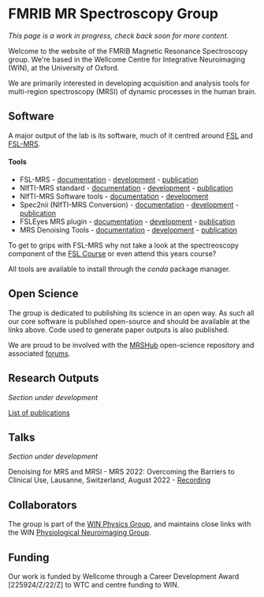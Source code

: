 # FMRIB MR Spectroscopy Group

_This page is a work in progress, check back soon for more content._

Welcome to the website of the FMRIB Magnetic Resonance Spectroscopy group. We're based in the Wellcome Centre for Integrative Neuroimaging (WIN), at the University of Oxford.

We are primarily interested in developing acquisition and analysis tools for multi-region spectroscopy (MRSI) of dynamic processes in the human brain.

## Software

A major output of the lab is its software, much of it centred around [FSL](https://fsl.fmrib.ox.ac.uk/fsl/fslwiki/) and [FSL-MRS](http://www.fsl-mrs.com/).

#### Tools
- FSL-MRS - [documentation](http://www.fsl-mrs.com) - [development](https://github.com/wtclarke/fsl_mrs) - [publication](https://doi.org/10.1002/mrm.28630)
- NIfTI-MRS standard - [documentation](https://wtclarke.github.io/mrs_nifti_standard/) - [development](https://github.com/wtclarke/mrs_nifti_standard) - [publication](https://doi.org/10.1002/mrm.29418)
- NIfTI-MRS Software tools - [documentation](https://wtclarke.github.io/nifti_mrs_tools/) - [development](https://github.com/wtclarke/nifti_mrs_tools)
- Spec2nii (NIfTI-MRS Conversion) - [documentation](https://github.com/wtclarke/spec2nii) - [development](https://github.com/wtclarke/spec2nii) - [publication](https://doi.org/10.1002/mrm.29418)
- FSLEyes MRS plugin - [documentation](https://open.win.ox.ac.uk/pages/wclarke/fsleyes-plugin-mrs/install.html) - [development](https://git.fmrib.ox.ac.uk/wclarke/fsleyes-plugin-mrs) - [publication](https://doi.org/10.1002/mrm.29418)
- MRS Denoising Tools - [documentation](https://git.fmrib.ox.ac.uk/wclarke/low-rank-denoising-tools) - [development](https://git.fmrib.ox.ac.uk/wclarke/low-rank-denoising-tools) - [publication](https://doi.org/10.1002/mrm.29018)


To get to grips with FSL-MRS why not take a look at the spectreoscopy component of the [FSL Course](https://open.win.ox.ac.uk/pages/fslcourse/website/index.html) or even attend this years course?

All tools are available to install through the _conda_ package manager.

## Open Science
The group is dedicated to publishing its science in an open way. As such all our core software is published open-source and should be available at the links above. Code used to generate paper outputs is also published.

We are proud to be involved with the [MRSHub](https://mrshub.org/) open-science repository and associated [forums](https://forum.mrshub.org/).

## Research Outputs
_Section under development_

[List of publications](https://scholar.google.com/citations?hl=en&user=5ozq6ZkAAAAJ)

## Talks
_Section under development_

Denoising for MRS and MRSI - MRS 2022: Overcoming the Barriers to Clinical Use, Lausanne, Switzerland, August 2022 - [Recording](https://www.youtube.com/watch?v=UuPT6-McQe4&t=16570s)

## Collaborators
The group is part of the [WIN Physics Group](https://www.win.ox.ac.uk/research/physics-research), and maintains close links with the WIN [Physiological Neuroimaging Group](https://www.ndcn.ox.ac.uk/research/physiological-neuroimaging-group).

## Funding

Our work is funded by Wellcome through a Career Development Award [225924/Z/22/Z] to WTC and centre funding to WIN.

